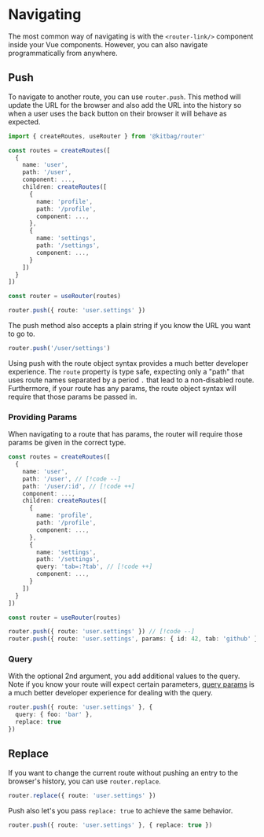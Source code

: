 # Navigating

The most common way of navigating is with the `<router-link/>` component inside your Vue components. However, you can also navigate programmatically from anywhere.

## Push

To navigate to another route, you can use `router.push`. This method will update the URL for the browser and also add the URL into the history so when a user uses the back button on their browser it will behave as expected.

```ts
import { createRoutes, useRouter } from '@kitbag/router'

const routes = createRoutes([
  {
    name: 'user',
    path: '/user',
    component: ...,
    children: createRoutes([
      {
        name: 'profile',
        path: '/profile',
        component: ...,
      },
      {
        name: 'settings',
        path: '/settings',
        component: ...,
      }
    ])
  }
])

const router = useRouter(routes)

router.push({ route: 'user.settings' })
```

The push method also accepts a plain string if you know the URL you want to go to.

```ts
router.push('/user/settings')
```

Using push with the route object syntax provides a much better developer experience. The `route` property is type safe, expecting only a "path" that uses route names separated by a period `.` that lead to a non-disabled route. Furthermore, if your route has any params, the route object syntax will require that those params be passed in.

### Providing Params

When navigating to a route that has params, the router will require those params be given in the correct type.

```ts
const routes = createRoutes([
  {
    name: 'user',
    path: '/user', // [!code --]
    path: '/user/:id', // [!code ++]
    component: ...,
    children: createRoutes([
      {
        name: 'profile',
        path: '/profile',
        component: ...,
      },
      {
        name: 'settings',
        path: '/settings',
        query: 'tab=:?tab', // [!code ++]
        component: ...,
      }
    ])
  }
])

const router = useRouter(routes)

router.push({ route: 'user.settings' }) // [!code --]
router.push({ route: 'user.settings', params: { id: 42, tab: 'github' } }) // [!code ++]
```

### Query

With the optional 2nd argument, you add additional values to the query. Note if you know your route will expect certain parameters, [query params](/core-concepts/query-params) is a much better developer experience for dealing with the query.

```ts
router.push({ route: 'user.settings' }, {
  query: { foo: 'bar' },
  replace: true
})
```

## Replace

If you want to change the current route without pushing an entry to the browser's history, you can use `router.replace`.

```ts
router.replace({ route: 'user.settings' })
```

Push also let's you pass `replace: true` to achieve the same behavior.

```ts
router.push({ route: 'user.settings' }, { replace: true })
```
